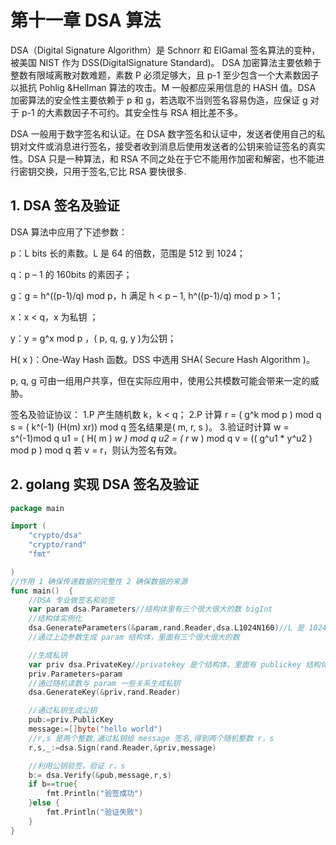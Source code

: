 # 第十一章 DSA 算法

DSA（Digital Signature Algorithm）是 Schnorr 和 ElGamal 签名算法的变种，被美国 NIST 作为 DSS(DigitalSignature Standard)。
DSA 加密算法主要依赖于整数有限域离散对数难题，素数 P 必须足够大，且 p-1 至少包含一个大素数因子以抵抗 Pohlig &Hellman 算法的攻击。M 一般都应采用信息的 HASH 值。DSA 加密算法的安全性主要依赖于 p 和 g，若选取不当则签名容易伪造，应保证 g 对于 p-1 的大素数因子不可约。其安全性与 RSA 相比差不多。

DSA 一般用于数字签名和认证。在 DSA 数字签名和认证中，发送者使用自己的私钥对文件或消息进行签名，接受者收到消息后使用发送者的公钥来验证签名的真实性。DSA 只是一种算法，和 RSA 不同之处在于它不能用作加密和解密，也不能进行密钥交换，只用于签名,它比 RSA 要快很多.

## 1\. DSA 签名及验证

DSA 算法中应用了下述参数：

p：L bits 长的素数。L 是 64 的倍数，范围是 512 到 1024；

q：p – 1 的 160bits 的素因子；

g：g = h^((p-1)/q) mod p，h 满足 h < p – 1, h^((p-1)/q) mod p > 1；

x：x < q，x 为私钥 ；

y：y = g^x mod p ，( p, q, g, y )为公钥；

H( x )：One-Way Hash 函数。DSS 中选用 SHA( Secure Hash Algorithm )。

p, q, g 可由一组用户共享，但在实际应用中，使用公共模数可能会带来一定的威胁。

签名及验证协议：
1.P 产生随机数 k，k < q；
2.P 计算 r = ( g^k mod p ) mod q
s = ( k^(-1) (H(m) xr)) mod q
签名结果是( m, r, s )。
3.验证时计算 w = s^(-1)mod q
u1 = ( H( m ) *w ) mod q
u2 = ( r* w ) mod q
v = (( g^u1 * y^u2 ) mod p ) mod q
若 v = r，则认为签名有效。

## 2\. golang 实现 DSA 签名及验证

```go
package main

import (
    "crypto/dsa"
    "crypto/rand"
    "fmt"

)
//作用 1 确保传递数据的完整性 2 确保数据的来源
func main()  {
    //DSA 专业做签名和验签
    var param dsa.Parameters//结构体里有三个很大很大的数 bigInt
    //结构体实例化
    dsa.GenerateParameters(&param,rand.Reader,dsa.L1024N160)//L 是 1024，N 是 160，这里的 L 是私钥，N 是公钥初始参数
    //通过上边参数生成 param 结构体，里面有三个很大很大的数

    //生成私钥
    var priv dsa.PrivateKey//privatekey 是个结构体，里面有 publickey 结构体，该结构体里有 Parameters 字段
    priv.Parameters=param
    //通过随机读数与 param 一些关系生成私钥
    dsa.GenerateKey(&priv,rand.Reader)

    //通过私钥生成公钥
    pub:=priv.PublicKey
    message:=[]byte("hello world")
    //r,s 是两个整数,通过私钥给 message 签名,得到两个随机整数 r，s
    r,s,_:=dsa.Sign(rand.Reader,&priv,message)

    //利用公钥验签，验证 r，s
    b:= dsa.Verify(&pub,message,r,s)
    if b==true{
        fmt.Println("验签成功")
    }else {
        fmt.Println("验证失败")
    }
} 
```